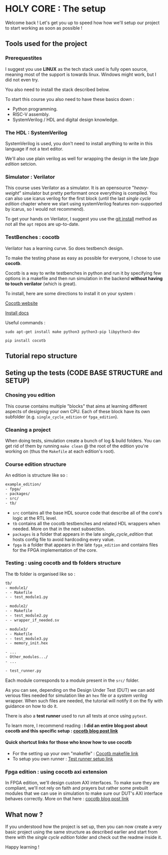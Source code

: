 # HOLY CORE : The setup

Welcome back ! Let's get you up to speed how how we'll setup our project to start working as soon as possible !

## Tools used for the project

### Prerequestites

I suggest you use **LINUX** as the tech stack used is fully open source, meaning most of the support is towards linux. Windows might work, but I did not even try.

You also need to install the stack described below.

To start this course you also need to have these basics down :

- Python programming.
- RISC-V assembly.
- SystemVerilog / HDL and digital design knowledge.

### The HDL : SystemVerilog

SystemVerilog is used, you don't need to install anything to write in this language if not a text editor.

We'll also use plain verilog as well for wrapping the design in the late *fpga edition* setcion.

### Simulator :  Verilator

This course uses Verilator as a simulator. It is an opensource "*heavy-weight*" simulator but pretty performant once everything is compiled. You can also use icarus verilog for the first block (until the last *single cycle edition* chapter where we start using systemVerilog features non-supported by icarus, so I would not recommend).

To get your hands on Verilator, I suggest you use the [git install](https://verilator.org/guide/latest/install.html#git-quick-install) method as not all the ```apt``` repos are up-to-date.

### TestBenches : cocotb

Verilator has a learning curve. So does testbench design.

To make the testing phase as easy as possible for everyone, I chose to use **cocotb**.

Cocotb is a way to write testbenches in python and run it by specifying few options in a makefile and then run simulation in the backend **without having to touch verilator** (which is great).

To install, here are some directions to install it on your system :

[Cocotb website](https://www.cocotb.org/)

[Install docs](https://docs.cocotb.org/en/stable/install.html)

Useful commands :

``sudo apt-get install make python3 python3-pip libpython3-dev``

``pip install cocotb``

## Tutorial repo structure

## Seting up the tests (CODE BASE STRUCTURE and SETUP)

### Chosing you edition

This course contains multiple "blocks" that aims at learning different aspects of designing your own CPU.
Each of these block have its own subfolder (e.g. `single_cycle_edition` or `fpga_edition`).

### Cleaning a project

When doing tests, simulation create a bunch of log & build folders. You can get rid of them by running `make clean` @ the root of the edition you're working on (thus the `Makefile` at each edition's root).

### Course edition structure

An edition is structure like so :

```txt
example_edition/
- fpga/
- packages/
- src/
- tb/
```

- `src` contains all the base HDL source code that describe all of the core's logic at the RTL level.
- `tb` contains all the cocotb testbenches and related HDL wrappers when needed. More on that in the next subsection.
- `packages` is a folder that appears in the late *single_cycle_edition* that hosts config file to avoid hardcoding every value.
- `fpga` is a folder that appears in the late `fpga_edition` and contains files for the FPGA implementation of the core.

### Testing : using cocotb and tb folders structure

The tb folder is organised like so :

```txt
tb/
- module1/
- - Makefile
- - test_module1.py

- module2/
- - Makefile
- - test_module2.py
- - wrapper_if_needed.sv

- module3/
- - Makefile
- - test_module3.py
- - memory_init.hex

- ...
- Other_modules.../
- ...

- test_runner.py
```

Each module corresponds to a module present in the `src/` folder.

As you can see, depending on the Design Under Test (DUT) we can add verious files needed for simulation like an `hex` file or a *system verilog* wrapper. When such files are needed, the tutorial will notify it on the fly with guidance on how to do it.

There is also a **test runner** used to run all tests at once using `pytest`.

To learn more, I recommend reading : **I did an entire blog post about cocotb and this specific setup : [cocotb blog post link](https://0bab1.github.io/BRH/posts/TIPS_FOR_COCOTB/)**

#### Quick shortcut links for those who know how to use cocotb

- For the setting up your own "makefile" : [Cocotb makefile link](https://docs.cocotb.org/en/stable/quickstart.html#creating-a-makefile)
- To setup you own runner : [Test runner setup link](https://docs.cocotb.org/en/latest/runner.html)

### Fpga edition : using cocotb axi extension

In FPGA edition, we'll design custom AXI interfaces. To make sure they are compliant, we'll not rely on faith and prayers but rather some prebuilt modules that we can use in simulation to make sure our DUT's AXI interface behaves correctly. More on that here : [cocotb blog post link](https://0bab1.github.io/BRH/posts/TIPS_FOR_COCOTB/)

## What now ?

If you understood how the project is set up, then you can now create a very basic project using the same structure as described earlier and start from there with the *single cycle edition* folder and check out the readme inside it.

Happy learning !
